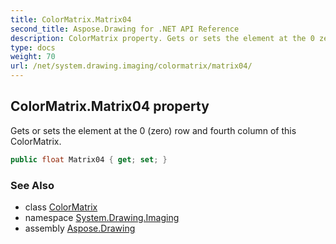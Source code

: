 ```yaml
---
title: ColorMatrix.Matrix04
second_title: Aspose.Drawing for .NET API Reference
description: ColorMatrix property. Gets or sets the element at the 0 zero row and fourth column of this ColorMatrix
type: docs
weight: 70
url: /net/system.drawing.imaging/colormatrix/matrix04/
---
```

## ColorMatrix.Matrix04 property

Gets or sets the element at the 0 (zero) row and fourth column of this ColorMatrix.

```csharp
public float Matrix04 { get; set; }
```

### See Also

* class [ColorMatrix](../)
* namespace [System.Drawing.Imaging](../../colormatrix/)
* assembly [Aspose.Drawing](../../../)


